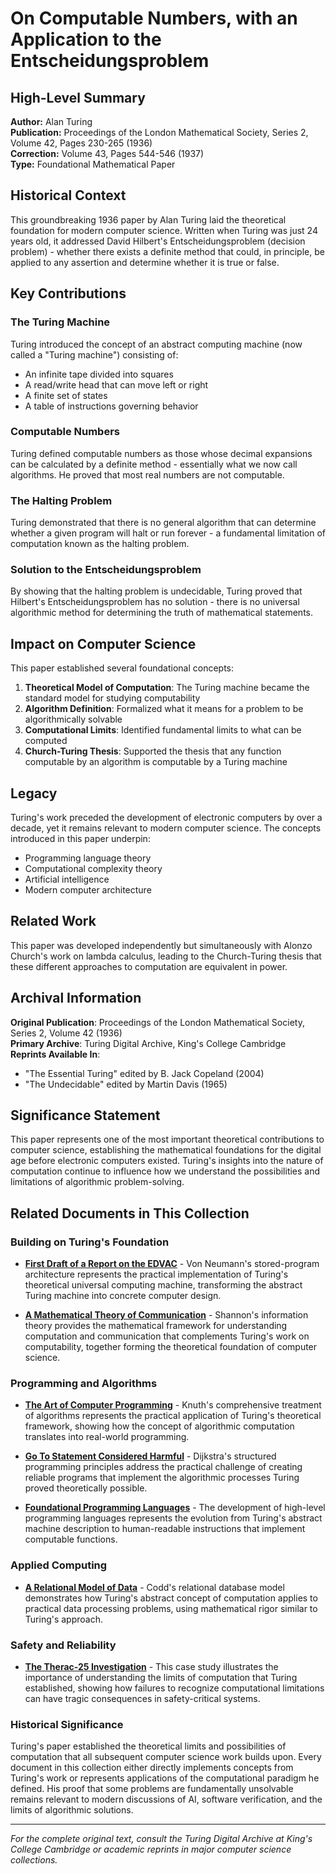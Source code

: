 # On Computable Numbers, with an Application to the Entscheidungsproblem

## High-Level Summary

**Author:** Alan Turing  
**Publication:** Proceedings of the London Mathematical Society, Series 2, Volume 42, Pages 230-265 (1936)  
**Correction:** Volume 43, Pages 544-546 (1937)  
**Type:** Foundational Mathematical Paper  

## Historical Context

This groundbreaking 1936 paper by Alan Turing laid the theoretical foundation for modern computer science. Written when Turing was just 24 years old, it addressed David Hilbert's Entscheidungsproblem (decision problem) - whether there exists a definite method that could, in principle, be applied to any assertion and determine whether it is true or false.

## Key Contributions

### The Turing Machine
Turing introduced the concept of an abstract computing machine (now called a "Turing machine") consisting of:
- An infinite tape divided into squares
- A read/write head that can move left or right
- A finite set of states
- A table of instructions governing behavior

### Computable Numbers
Turing defined computable numbers as those whose decimal expansions can be calculated by a definite method - essentially what we now call algorithms. He proved that most real numbers are not computable.

### The Halting Problem
Turing demonstrated that there is no general algorithm that can determine whether a given program will halt or run forever - a fundamental limitation of computation known as the halting problem.

### Solution to the Entscheidungsproblem
By showing that the halting problem is undecidable, Turing proved that Hilbert's Entscheidungsproblem has no solution - there is no universal algorithmic method for determining the truth of mathematical statements.

## Impact on Computer Science

This paper established several foundational concepts:

1. **Theoretical Model of Computation**: The Turing machine became the standard model for studying computability
2. **Algorithm Definition**: Formalized what it means for a problem to be algorithmically solvable
3. **Computational Limits**: Identified fundamental limits to what can be computed
4. **Church-Turing Thesis**: Supported the thesis that any function computable by an algorithm is computable by a Turing machine

## Legacy

Turing's work preceded the development of electronic computers by over a decade, yet it remains relevant to modern computer science. The concepts introduced in this paper underpin:
- Programming language theory
- Computational complexity theory
- Artificial intelligence
- Modern computer architecture

## Related Work

This paper was developed independently but simultaneously with Alonzo Church's work on lambda calculus, leading to the Church-Turing thesis that these different approaches to computation are equivalent in power.

## Archival Information

**Original Publication**: Proceedings of the London Mathematical Society, Series 2, Volume 42 (1936)  
**Primary Archive**: Turing Digital Archive, King's College Cambridge  
**Reprints Available In**:
- "The Essential Turing" edited by B. Jack Copeland (2004)
- "The Undecidable" edited by Martin Davis (1965)

## Significance Statement

This paper represents one of the most important theoretical contributions to computer science, establishing the mathematical foundations for the digital age before electronic computers existed. Turing's insights into the nature of computation continue to influence how we understand the possibilities and limitations of algorithmic problem-solving.

## Related Documents in This Collection

### Building on Turing's Foundation
- **[First Draft of a Report on the EDVAC](Von_Neumann_EDVAC_Report.md)** - Von Neumann's stored-program architecture represents the practical implementation of Turing's theoretical universal computing machine, transforming the abstract Turing machine into concrete computer design.

- **[A Mathematical Theory of Communication](Shannon_Mathematical_Theory_Communication.md)** - Shannon's information theory provides the mathematical framework for understanding computation and communication that complements Turing's work on computability, together forming the theoretical foundation of computer science.

### Programming and Algorithms
- **[The Art of Computer Programming](Knuth_Art_of_Computer_Programming.md)** - Knuth's comprehensive treatment of algorithms represents the practical application of Turing's theoretical framework, showing how the concept of algorithmic computation translates into real-world programming.

- **[Go To Statement Considered Harmful](Dijkstra_Go_To_Statement_Considered_Harmful.md)** - Dijkstra's structured programming principles address the practical challenge of creating reliable programs that implement the algorithmic processes Turing proved theoretically possible.

- **[Foundational Programming Languages](Foundational_Programming_Languages.md)** - The development of high-level programming languages represents the evolution from Turing's abstract machine description to human-readable instructions that implement computable functions.

### Applied Computing
- **[A Relational Model of Data](Codd_Relational_Model.md)** - Codd's relational database model demonstrates how Turing's abstract concept of computation applies to practical data processing problems, using mathematical rigor similar to Turing's approach.

### Safety and Reliability
- **[The Therac-25 Investigation](Therac-25_Investigation.md)** - This case study illustrates the importance of understanding the limits of computation that Turing established, showing how failures to recognize computational limitations can have tragic consequences in safety-critical systems.

### Historical Significance
Turing's paper established the theoretical limits and possibilities of computation that all subsequent computer science work builds upon. Every document in this collection either directly implements concepts from Turing's work or represents applications of the computational paradigm he defined. His proof that some problems are fundamentally unsolvable remains relevant to modern discussions of AI, software verification, and the limits of algorithmic solutions.

---

*For the complete original text, consult the Turing Digital Archive at King's College Cambridge or academic reprints in major computer science collections.*